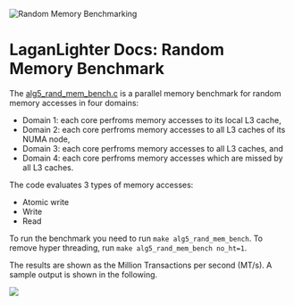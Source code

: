 ![Random Memory Benchmarking](https://hpgp.net/LaganLighter/headers/header-cactus-2.jpg) 

#  LaganLighter Docs: Random Memory Benchmark

The [alg5_rand_mem_bench.c](../alg5_rand_mem_bench.c) is a parallel memory benchmark
for random memory accesses in four domains:

- Domain 1: each core perfroms memory accesses to its local L3 cache,
- Domain 2: each core perfroms memory accesses to all L3 caches of its NUMA node,
- Domain 3: each core perfroms memory accesses to all L3 caches, and
- Domain 4: each core perfroms memory accesses which are missed by all L3 caches.

The code evaluates 3 types of memory accesses:

- Atomic write
- Write
- Read

To run the benchmark you need to run `make alg5_rand_mem_bench`.
To remove hyper threading, run `make alg5_rand_mem_bench no_ht=1`.

The results are shown as the Million Transactions per second (MT/s).
A sample output is shown in the following.

![](images/alg5-rand-mem-bench.png)

